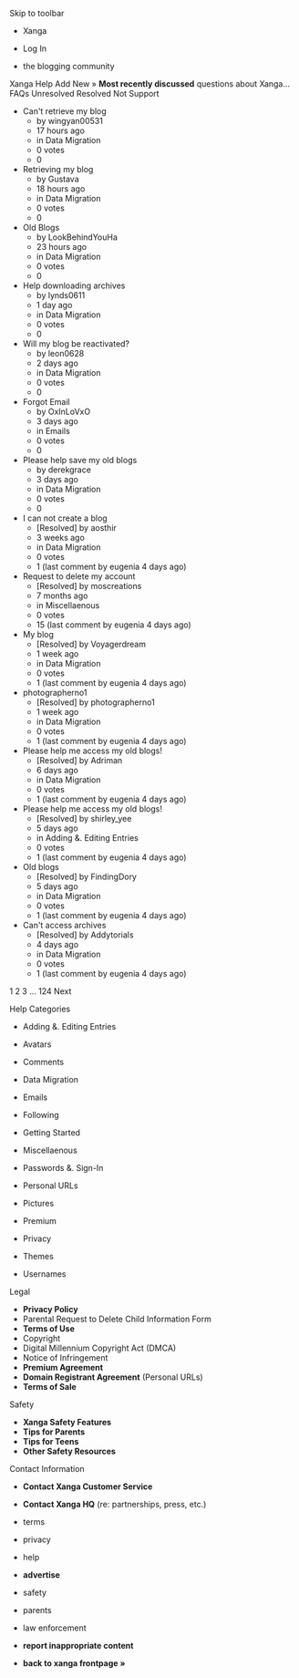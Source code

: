 Skip to toolbar

*   Xanga

*   Log In

*   the blogging community

Xanga Help Add New » **Most recently discussed** questions about Xanga… FAQs Unresolved Resolved Not Support

*   Can't retrieve my blog
    *   by wingyan00531
    *   17 hours ago
    *   in Data Migration
    *   0 votes
    *   0
*   Retrieving my blog
    *   by Gustava
    *   18 hours ago
    *   in Data Migration
    *   0 votes
    *   0
*   Old Blogs
    *   by LookBehindYouHa
    *   23 hours ago
    *   in Data Migration
    *   0 votes
    *   0
*   Help downloading archives
    *   by lynds0611
    *   1 day ago
    *   in Data Migration
    *   0 votes
    *   0
*   Will my blog be reactivated?
    *   by leon0628
    *   2 days ago
    *   in Data Migration
    *   0 votes
    *   0
*   Forgot Email
    *   by OxInLoVxO
    *   3 days ago
    *   in Emails
    *   0 votes
    *   0
*   Please help save my old blogs
    *   by derekgrace
    *   3 days ago
    *   in Data Migration
    *   0 votes
    *   0
*   I can not create a blog
    *   \[Resolved\] by aosthir
    *   3 weeks ago
    *   in Data Migration
    *   0 votes
    *   1 (last comment by eugenia 4 days ago)
*   Request to delete my account
    *   \[Resolved\] by moscreations
    *   7 months ago
    *   in Miscellaenous
    *   0 votes
    *   15 (last comment by eugenia 4 days ago)
*   My blog
    *   \[Resolved\] by Voyagerdream
    *   1 week ago
    *   in Data Migration
    *   0 votes
    *   1 (last comment by eugenia 4 days ago)
*   photographerno1
    *   \[Resolved\] by photographerno1
    *   1 week ago
    *   in Data Migration
    *   0 votes
    *   1 (last comment by eugenia 4 days ago)
*   Please help me access my old blogs!
    *   \[Resolved\] by Adriman
    *   6 days ago
    *   in Data Migration
    *   0 votes
    *   1 (last comment by eugenia 4 days ago)
*   Please help me access my old blogs!
    *   \[Resolved\] by shirley\_yee
    *   5 days ago
    *   in Adding &. Editing Entries
    *   0 votes
    *   1 (last comment by eugenia 4 days ago)
*   Old blogs
    *   \[Resolved\] by FindingDory
    *   5 days ago
    *   in Data Migration
    *   0 votes
    *   1 (last comment by eugenia 4 days ago)
*   Can't access archives
    *   \[Resolved\] by Addytorials
    *   4 days ago
    *   in Data Migration
    *   0 votes
    *   1 (last comment by eugenia 4 days ago)

1 2 3 ... 124 Next

Help Categories

*   Adding &. Editing Entries
*   Avatars
*   Comments
*   Data Migration
*   Emails
*   Following
*   Getting Started
*   Miscellaenous

*   Passwords &. Sign-In
*   Personal URLs
*   Pictures
*   Premium
*   Privacy
*   Themes
*   Usernames

Legal

*   **Privacy Policy**
*   Parental Request to Delete Child Information Form
*   **Terms of Use**
*   Copyright
*   Digital Millennium Copyright Act (DMCA)
*   Notice of Infringement
*   **Premium Agreement**
*   **Domain Registrant Agreement** (Personal URLs)
*   **Terms of Sale**

Safety

*   **Xanga Safety Features**
*   **Tips for Parents**
*   **Tips for Teens**
*   **Other Safety Resources**

Contact Information

*   **Contact Xanga Customer Service**
*   **Contact Xanga HQ** (re: partnerships, press, etc.)

*   terms
*   privacy
*   help
*   **advertise**

*   safety
*   parents
*   law enforcement
*   **report inappropriate content**

*   **back to xanga frontpage »**